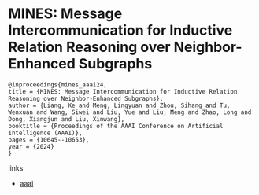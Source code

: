 # MINES: Message Intercommunication for Inductive Relation Reasoning over Neighbor-Enhanced Subgraphs

```
@inproceedings{mines_aaai24,
title = {MINES: Message Intercommunication for Inductive Relation Reasoning over Neighbor-Enhanced Subgraphs},
author = {Liang, Ke and Meng, Lingyuan and Zhou, Sihang and Tu, Wenxuan and Wang, Siwei and Liu, Yue and Liu, Meng and Zhao, Long and Dong, Xiangjun and Liu, Xinwang},
booktitle = {Proceedings of the AAAI Conference on Artificial Intelligence (AAAI)},
pages = {10645--10653},
year = {2024}
}
```

links
- [aaai](https://ojs.aaai.org/index.php/AAAI/article/view/28935)
